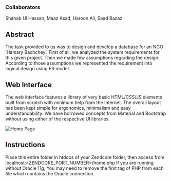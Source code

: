 ### Collaborators
Shahab Ul Hassan, Maaz Asad, Haroon Ali, Saad Bazaz

## Abstract
The task provided to us was to design and develop a database for an NGO ‘Hamary Bachchey’. First of all, we analyzed the system requirements for this given project. Then we made few assumptions regarding the design. According to those assumptions we represented the requirement into logical design using ER model. 

## Web Interface
The web interface features a library of very basic HTML/CSS/JS elements built from scratch with minimum help from the Internet. The overall layout has been kept simple for ergonomics, minimalism and easy understandability. We have borrowed concepts from Material and Bootstrap without using either of the respective UI libraries.

![Home Page]('https://github.com/SaadBazaz/hunehar/blob/master/public/images/Sample%20Screenshots/Home-Page.PNG')

## Instructions
Place this entire folder in htdocs of your Zendcore folder, then access from
localhost:<ZENDCORE_PORT_NUMBER>/home.php
If you are running without Oracle 11g, You may need to remove the first tag of PHP from each file which contains the Oracle connection.
